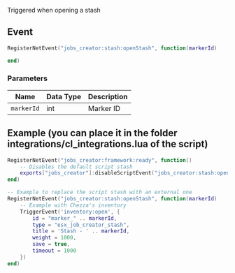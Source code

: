 Triggered when opening a stash

## Event
``` lua
RegisterNetEvent("jobs_creator:stash:openStash", function(markerId)

end)
```

### Parameters

| Name              | Data Type | Description                       |
| -                 | -         | -                                 |
| `markerId`        | int       | Marker ID  |

## Example (you can place it in the folder integrations/cl_integrations.lua of the script)
``` lua
RegisterNetEvent("jobs_creator:framework:ready", function() 
    -- Disables the default script stash
    exports["jobs_creator"]:disableScriptEvent("jobs_creator:stash:openStash")
end)

-- Example to replace the script stash with an external one
RegisterNetEvent("jobs_creator:stash:openStash", function(markerId)
    -- Example with Chezza's inventory
    TriggerEvent('inventory:open', {
        id = "marker_" .. markerId,
        type = "esx_job_creator_stash",
        title = 'Stash - ' .. markerId,
        weight = 1000,
        save = true,
        timeout = 1000
    })
end)
```